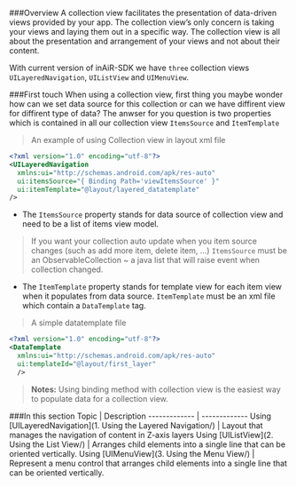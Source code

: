 ###Overview
A collection view facilitates the presentation of data-driven views provided by your app. The collection view’s only concern is taking your views and laying them out in a specific way. The collection view is all about the presentation and arrangement of your views and not about their content.

With current version of inAiR-SDK we have `three` collection views `UILayeredNavigation`, `UIListView` and `UIMenuView`.

###First touch
When using a collection view, first thing you maybe wonder how can we set data source for this collection or can we have diffirent view for diffirent type of data? The anwser for you question is two properties which is contained in all our collection view `ItemsSource` and `ItemTemplate`

> An example of using Collection view in layout xml file
```xml
<?xml version="1.0" encoding="utf-8"?>
<UILayeredNavigation
  xmlns:ui="http://schemas.android.com/apk/res-auto"
  ui:itemsSource="{ Binding Path='viewItemsSource' }"
  ui:itemTemplate="@layout/layered_datatemplate"
/>
```

* The `ItemsSource` property stands for data source of collection view and need to be a list of items view model.

> If you want your collection auto update when you item source changes (such as add more item, delete item, ...) `ItemsSource` must be an ObservableCollection ~ a java list that will raise event when collection changed.

* The `ItemTemplate` property stands for template view for each item view when it populates from data source. `ItemTemplate` must be an xml file which contain a `DataTemplate` tag.

> A simple datatemplate file
```xml
<?xml version="1.0" encoding="utf-8"?>
<DataTemplate
  xmlns:ui="http://schemas.android.com/apk/res-auto"
  ui:templateId="@layout/first_layer"
  />
```

> **Notes:** Using binding method with collection view is the easiest way to populate data for a collection view.

###In this section
Topic         | Description
------------- | -------------
Using [UILayeredNavigation](1. Using the Layered Navigation/) | Layout that manages the navigation of content in Z-axis layers
Using [UIListView](2. Using the List View/) | Arranges child elements into a single line that can be oriented vertically.
Using [UIMenuView](3. Using the Menu View/) | Represent a menu control that arranges child elements into a single line that can be oriented vertically.